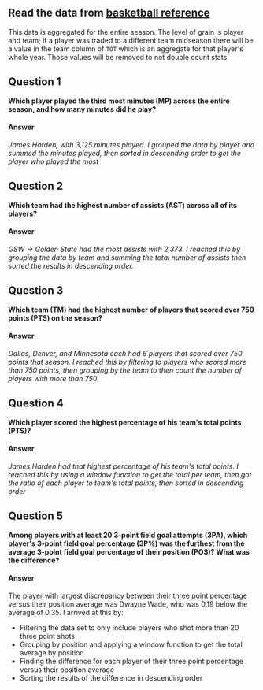## Read the data from [basketball reference](https://www.basketball-reference.com/leagues/NBA_2016_totals.html)
This data is aggregated for the entire season. The level of grain is player and team; if a player was traded to a different team midseason there will be a value in the team column of `TOT` which is an aggregate for that player's whole year. Those values will be removed to not double count stats


## Question 1 

**Which player played the third most minutes (MP) across the entire season, and how many minutes did he play?**

#### Answer 
*James Harden, with 3,125 minutes played. I grouped the data by player and summed the minutes played, then sorted in descending order to get the player who played the most*


## Question 2

**Which team had the highest number of assists (AST) across all of its players?**

#### Answer 
*GSW -> Golden State had the most assists with 2,373. I reached this by grouping the data by team and summing the total number of assists then sorted the results in descending order.*


## Question 3

**Which team (TM) had the highest number of players that scored over 750 points (PTS) on the season?**

#### Answer
*Dallas, Denver, and Minnesota each had 6 players that scored over 750 points that season. I reached this by filtering to players who scored more than 750 points, then grouping by the team to then count the number of players with more than 750*


## Question 4 

**Which player scored the highest percentage of his team's total points (PTS)?**

#### Answer
*James Harden had that highest percentage of his team's total points. I reached this by using a window function to get the total per team, then got the ratio of each player to team's total points, then sorted in descending order*


## Question 5 

**Among players with at least 20 3-point field goal attempts (3PA), which player's 3-point field goal percentage (3P%) was the furthest from the average 3-point field goal percentage of their position (POS)? What was the difference?**

#### Answer
The player with largest discrepancy between their three point percentage versus their position average was Dwayne Wade, who was 0.19 below the average of 0.35. I arrived at this by:

  - Filtering the data set to only include players who shot more than 20 three point shots
  - Grouping by position and applying a window function to get the total average by position
  - Finding the difference for each player of their three point percentage versus their position average
  - Sorting the results of the difference in descending order